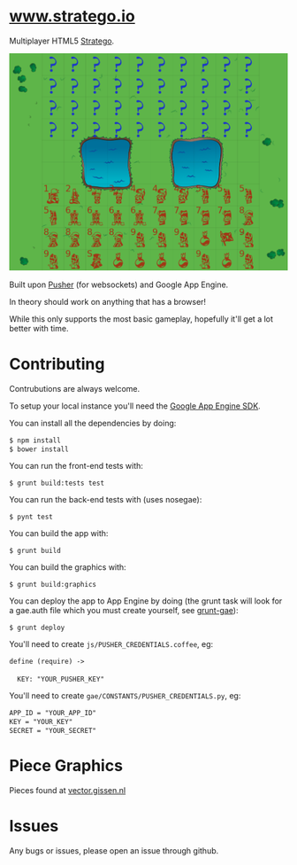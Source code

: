 www.stratego.io
======
Multiplayer HTML5 [Stratego](https://en.wikipedia.org/wiki/Stratego).

![Stratego.io preview](/preview.png)

Built upon [Pusher](https://pusher.com/) (for websockets) and Google App Engine.

In theory should work on anything that has a browser!

While this only supports the most basic gameplay, hopefully it'll get a lot better with time.

Contributing
======
Contrubutions are always welcome.

To setup your local instance you'll need the [Google App Engine SDK](https://cloud.google.com/appengine/downloads?hl=en).

You can install all the dependencies by doing:

    $ npm install
    $ bower install

You can run the front-end tests with:

    $ grunt build:tests test

You can run the back-end tests with (uses nosegae):

    $ pynt test

You can build the app with:

    $ grunt build

You can build the graphics with:

    $ grunt build:graphics

You can deploy the app to App Engine by doing (the grunt task will look for a gae.auth file which you must create yourself, see [grunt-gae](https://github.com/maciejzasada/grunt-gae)):

    $ grunt deploy

You'll need to create `js/PUSHER_CREDENTIALS.coffee`, eg:

```
define (require) ->

  KEY: "YOUR_PUSHER_KEY"
```

You'll need to create `gae/CONSTANTS/PUSHER_CREDENTIALS.py`, eg:

```
APP_ID = "YOUR_APP_ID"
KEY = "YOUR_KEY"
SECRET = "YOUR_SECRET"
```

Piece Graphics
======
Pieces found at [vector.gissen.nl](http://vector.gissen.nl/stratego.html)

Issues
======
Any bugs or issues, please open an issue through github.
